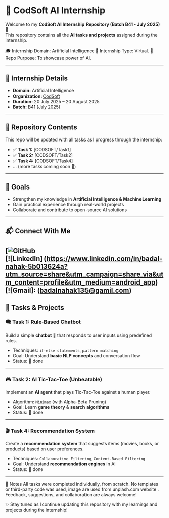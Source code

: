 # 🚀 CodSoft AI Internship
Welcome to my **CodSoft AI Internship Repository (Batch B41 - July 2025)** 🎉  
This repository contains all the **AI tasks and projects** assigned during the internship.  


🎓 Internship Domain: Artificial Intelligence
🚀 Internship Type: Virtual. 📁 Repo Purpose: To showcase power of AI.

---

## 📌 Internship Details
- **Domain:** Artificial Intelligence  
- **Organization:** [CodSoft](https://www.codsoft.in/)  
- **Duration:** 20 July 2025 – 20 August 2025  
- **Batch:** B41 (July 2025)  

---

## 📂 Repository Contents
This repo will be updated with all tasks as I progress through the internship:  

- ✅ **Task 1:** [CODSOFT/Task1]  
- ✅ **Task 2:** [CODSOFT/Task2]  
- ✅ **Task 4:** [CODSOFT/Task4]  
- ... (more tasks coming soon 🚀)  

---

## 🎯 Goals
- Strengthen my knowledge in **Artificial Intelligence & Machine Learning**  
- Gain practical experience through real-world projects  
- Collaborate and contribute to open-source AI solutions  

---

## 📬 Connect With Me
[![GitHub](https://github.com/Badal777-stack)  
[![LinkedIn] (https://www.linkedin.com/in/badal-nahak-5b013624a?utm_source=share&utm_campaign=share_via&utm_content=profile&utm_medium=android_app)  
[![Gmail]: (badalnahak135@gamil.com)
---



## 📂 Tasks & Projects

### 🗨️ Task 1: Rule-Based Chatbot
Build a simple **chatbot** 🤖 that responds to user inputs using predefined rules.  
- Techniques: `if-else statements`, `pattern matching`  
- Goal: Understand **basic NLP concepts** and conversation flow  
- Status: 🔄 done
---

### 🎮 Task 2: AI Tic-Tac-Toe (Unbeatable)
Implement an **AI agent** that plays Tic-Tac-Toe against a human player.  
- Algorithm: `Minimax` (with Alpha-Beta Pruning)  
- Goal: Learn **game theory** & **search algorithms**  
- Status: 🔄 done 
---

### 🎬 Task 4: Recommendation System
Create a **recommendation system** that suggests items (movies, books, or products) based on user preferences.  
- Techniques: `Collaborative Filtering`, `Content-Based Filtering`  
- Goal: Understand **recommendation engines** in AI  
- Status: 🔄 done  
---

📌 Notes
All tasks were completed individually, from scratch.
No templates or third-party code was used, image are used from unplash.com website .
Feedback, suggestions, and collaboration are always welcome!

✨ Stay tuned as I continue updating this repository with my learnings and projects during the internship!
